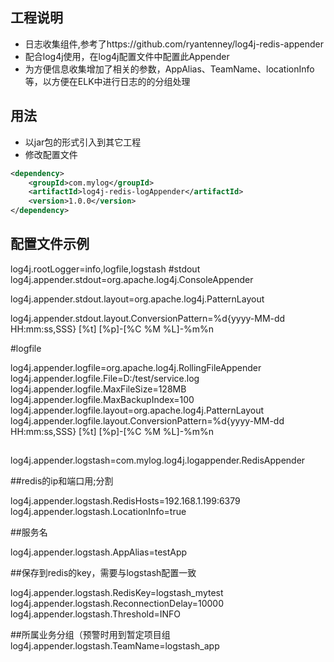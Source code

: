 ## 工程说明
* 日志收集组件,参考了https://github.com/ryantenney/log4j-redis-appender
* 配合log4j使用，在log4j配置文件中配置此Appender
* 为方便信息收集增加了相关的参数，AppAlias、TeamName、locationInfo等，以方便在ELK中进行日志的的分组处理


## 用法
* 以jar包的形式引入到其它工程
* 修改配置文件

```xml
<dependency>
	<groupId>com.mylog</groupId>
	<artifactId>log4j-redis-logAppender</artifactId>
	<version>1.0.0</version>
</dependency>
```

## 配置文件示例

log4j.rootLogger=info,logfile,logstash
#stdout
log4j.appender.stdout=org.apache.log4j.ConsoleAppender

log4j.appender.stdout.layout=org.apache.log4j.PatternLayout

log4j.appender.stdout.layout.ConversionPattern=%d{yyyy-MM-dd HH\:mm\:ss,SSS} [%t] [%p]-[%C %M %L]-%m%n


#logfile

log4j.appender.logfile=org.apache.log4j.RollingFileAppender
log4j.appender.logfile.File=D:/test/service.log
log4j.appender.logfile.MaxFileSize=128MB
log4j.appender.logfile.MaxBackupIndex=100
log4j.appender.logfile.layout=org.apache.log4j.PatternLayout
log4j.appender.logfile.layout.ConversionPattern=%d{yyyy-MM-dd HH\:mm\:ss,SSS} [%t] [%p]-[%C %M %L]-%m%n

##
log4j.appender.logstash=com.mylog.log4j.logappender.RedisAppender


##redis的ip和端口用;分割

log4j.appender.logstash.RedisHosts=192.168.1.199:6379
log4j.appender.logstash.LocationInfo=true

##服务名

log4j.appender.logstash.AppAlias=testApp


##保存到redis的key，需要与logstash配置一致

log4j.appender.logstash.RedisKey=logstash_mytest
log4j.appender.logstash.ReconnectionDelay=10000
log4j.appender.logstash.Threshold=INFO

##所属业务分组（预警时用到暂定项目组
log4j.appender.logstash.TeamName=logstash_app
